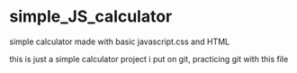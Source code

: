 # simple_JS_calculator
simple calculator made with basic javascript.css and HTML

this is just a simple calculator project i put on git, practicing git with this file
